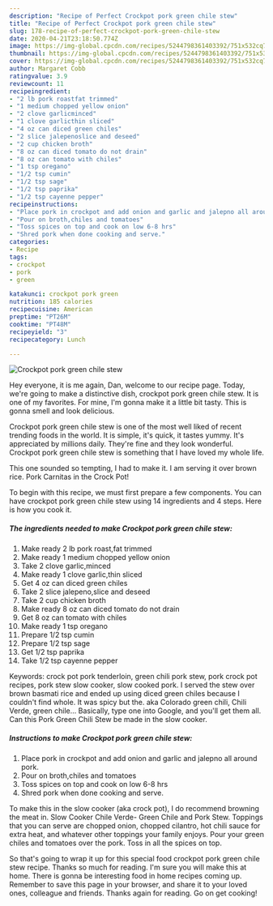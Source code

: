 ```yaml
---
description: "Recipe of Perfect Crockpot pork green chile stew"
title: "Recipe of Perfect Crockpot pork green chile stew"
slug: 178-recipe-of-perfect-crockpot-pork-green-chile-stew
date: 2020-04-21T23:18:50.774Z
image: https://img-global.cpcdn.com/recipes/5244798361403392/751x532cq70/crockpot-pork-green-chile-stew-recipe-main-photo.jpg
thumbnail: https://img-global.cpcdn.com/recipes/5244798361403392/751x532cq70/crockpot-pork-green-chile-stew-recipe-main-photo.jpg
cover: https://img-global.cpcdn.com/recipes/5244798361403392/751x532cq70/crockpot-pork-green-chile-stew-recipe-main-photo.jpg
author: Margaret Cobb
ratingvalue: 3.9
reviewcount: 11
recipeingredient:
- "2 lb pork roastfat trimmed"
- "1 medium chopped yellow onion"
- "2 clove garlicminced"
- "1 clove garlicthin sliced"
- "4 oz can diced green chiles"
- "2 slice jalepenoslice and deseed"
- "2 cup chicken broth"
- "8 oz can diced tomato do not drain"
- "8 oz can tomato with chiles"
- "1 tsp oregano"
- "1/2 tsp cumin"
- "1/2 tsp sage"
- "1/2 tsp paprika"
- "1/2 tsp cayenne pepper"
recipeinstructions:
- "Place pork in crockpot and add onion and garlic and jalepno all around pork."
- "Pour on broth,chiles and tomatoes"
- "Toss spices on top and cook on low 6-8 hrs"
- "Shred pork when done cooking and serve."
categories:
- Recipe
tags:
- crockpot
- pork
- green

katakunci: crockpot pork green 
nutrition: 185 calories
recipecuisine: American
preptime: "PT26M"
cooktime: "PT48M"
recipeyield: "3"
recipecategory: Lunch

---
```



![Crockpot pork green chile stew](https://img-global.cpcdn.com/recipes/5244798361403392/751x532cq70/crockpot-pork-green-chile-stew-recipe-main-photo.jpg)

Hey everyone, it is me again, Dan, welcome to our recipe page. Today, we're going to make a distinctive dish, crockpot pork green chile stew. It is one of my favorites. For mine, I'm gonna make it a little bit tasty. This is gonna smell and look delicious.

Crockpot pork green chile stew is one of the most well liked of recent trending foods in the world. It is simple, it's quick, it tastes yummy. It's appreciated by millions daily. They're fine and they look wonderful. Crockpot pork green chile stew is something that I have loved my whole life.

This one sounded so tempting, I had to make it. I am serving it over brown rice. Pork Carnitas in the Crock Pot!


To begin with this recipe, we must first prepare a few components. You can have crockpot pork green chile stew using 14 ingredients and 4 steps. Here is how you cook it.

##### The ingredients needed to make Crockpot pork green chile stew:

1. Make ready 2 lb pork roast,fat trimmed
1. Make ready 1 medium chopped yellow onion
1. Take 2 clove garlic,minced
1. Make ready 1 clove garlic,thin sliced
1. Get 4 oz can diced green chiles
1. Take 2 slice jalepeno,slice and deseed
1. Take 2 cup chicken broth
1. Make ready 8 oz can diced tomato do not drain
1. Get 8 oz can tomato with chiles
1. Make ready 1 tsp oregano
1. Prepare 1/2 tsp cumin
1. Prepare 1/2 tsp sage
1. Get 1/2 tsp paprika
1. Take 1/2 tsp cayenne pepper


Keywords: crock pot pork tenderloin, green chili pork stew, pork crock pot recipes, pork stew slow cooker, slow cooked pork. I served the stew over brown basmati rice and ended up using diced green chiles because I couldn&#39;t find whole. It was spicy but the. aka Colorado green chili, Chili Verde, green chile… Basically, type one into Google, and you&#39;ll get them all. Can this Pork Green Chili Stew be made in the slow cooker. 

##### Instructions to make Crockpot pork green chile stew:

1. Place pork in crockpot and add onion and garlic and jalepno all around pork.
1. Pour on broth,chiles and tomatoes
1. Toss spices on top and cook on low 6-8 hrs
1. Shred pork when done cooking and serve.


To make this in the slow cooker (aka crock pot), I do recommend browning the meat in. Slow Cooker Chile Verde- Green Chile and Pork Stew. Toppings that you can serve are chopped onion, chopped cilantro, hot chili sauce for extra heat, and whatever other toppings your family enjoys. Pour your green chiles and tomatoes over the pork. Toss in all the spices on top. 

So that's going to wrap it up for this special food crockpot pork green chile stew recipe. Thanks so much for reading. I'm sure you will make this at home. There is gonna be interesting food in home recipes coming up. Remember to save this page in your browser, and share it to your loved ones, colleague and friends. Thanks again for reading. Go on get cooking!
